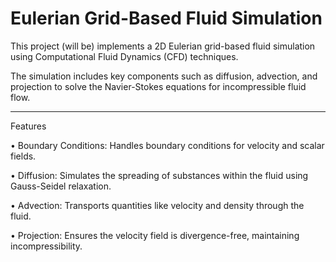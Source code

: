 # Eulerian Grid-Based Fluid Simulation

This project (will be) implements a 2D Eulerian grid-based fluid simulation using Computational Fluid Dynamics (CFD) techniques.

The simulation includes key components such as diffusion, advection, and projection to solve the Navier-Stokes equations for incompressible fluid flow.

---

Features

•	Boundary Conditions: Handles boundary conditions for velocity and scalar fields.

•	Diffusion: Simulates the spreading of substances within the fluid using Gauss-Seidel relaxation.

•	Advection: Transports quantities like velocity and density through the fluid.

•	Projection: Ensures the velocity field is divergence-free, maintaining incompressibility.
